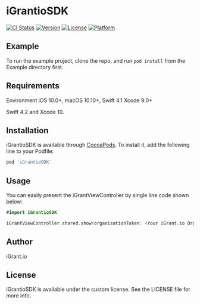 # iGrantioSDK

[![CI Status](https://img.shields.io/travis/rebinkpmna@gmail.com/iGrantioSDK.svg?style=flat)](https://travis-ci.org/rebinkpmna@gmail.com/iGrantioSDK)
[![Version](https://img.shields.io/cocoapods/v/iGrantioSDK.svg?style=flat)](https://cocoapods.org/pods/iGrantioSDK)
[![License](https://img.shields.io/cocoapods/l/iGrantioSDK.svg?style=flat)](https://cocoapods.org/pods/iGrantioSDK)
[![Platform](https://img.shields.io/cocoapods/p/iGrantioSDK.svg?style=flat)](https://cocoapods.org/pods/iGrantioSDK)

## Example

To run the example project, clone the repo, and run `pod install` from the Example directory first.

## Requirements
Environment
iOS 10.0+,
macOS 10.10+,
Swift 4.1
Xcode 9.0+

Swift 4.2 and Xcode 10.

## Installation

iGrantioSDK is available through [CocoaPods](https://cocoapods.org). To install
it, add the following line to your Podfile:

```ruby
pod 'iGrantioSDK'
```

## Usage

You can easily present the iGrantViewController by single line code shown below:

```swift
#import iGrantioSDK

iGrantViewController.shared.show(organisationToken: <Your iGrant.io Organisation Token> , userToken: <iGrant.io Token of User>)
```

## Author

iGrant.io

## License

iGrantioSDK is available under the custom license. See the LICENSE file for more info.
